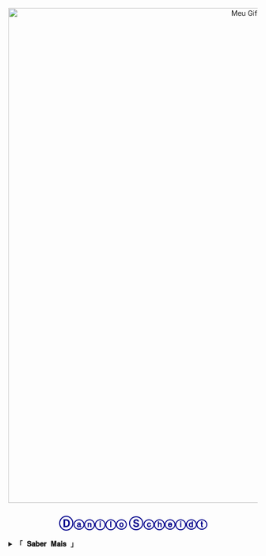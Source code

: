 <p align="center">
  <img src="https://media.tenor.com/nTUpRvbQ_eIAAAAM/tower-of-god-kami-no-tou.gif" width="1000" alt="Meu Gif Animado">
</p>

<h2 align="center" style="color: darkblue;">Ⓓⓐⓝⓘⓛⓞ Ⓢⓒⓗⓔⓘⓓⓣ</h2>

<details>
  <summary><b><samp>「 𝐒𝐚𝐛𝐞𝐫 𝐌𝐚𝐢𝐬 」</samp></b></summary>

  <br>

<h2 align="center" style="color: darkgreen;">
  🎓 UFPB 💻 e UNICSUL 🧪, minha paixão!
</h2>

<p style="color: gray;">
  💻 Tecnologia e programação | 🌱 Curioso por ciência, saúde e inovação. <br>

  📚 O aprendizado é contínuo e a evolução constante.
A mudança é natural e a reinvenção permanente.
</p>

| Meus aspectos  | Nível | Observação                           |
|----------------|--------------|--------------------------------------|
| Mutável        | 0.5            | Ainda apenas tentando                |
| Conhecimento   | 3            | Tenho muito a aprender               |
| Comunicação    | 1            | Expressividade bem abaixo do normal  |
| Resiliência    | 6            | Ainda não sou bom                    |
| Criatividade   | 4            | Ideias com pouca clareza             |


</details>

